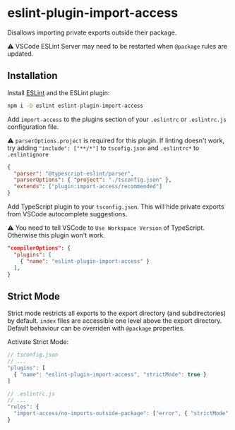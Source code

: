 # eslint-plugin-import-access

Disallows importing private exports outside their package.

⚠️ VSCode ESLint Server may need to be restarted when `@package` rules are updated.

## Installation

Install [ESLint](https://eslint.org/) and the ESLint plugin:

```sh
npm i -D eslint eslint-plugin-import-access
```

Add `import-access` to the plugins section of your `.eslintrc` or `.eslintrc.js` configuration file.

⚠ `parserOptions.project` is required for this plugin. If linting doesn't work, try adding `"include": ["**/*"]` to `tscofig.json` and `.eslintrc*` to `.eslintignore`

```json
{
  "parser": "@typescript-eslint/parser",
  "parserOptions": { "project": "./tsconfig.json" },
  "extends": ["plugin:import-access/recommended"]
}
```

Add TypeScript plugin to your `tsconfig.json`. This will hide private exports from VSCode autocomplete suggestions.

⚠ You need to tell VSCode to `Use Workspace Version` of TypeScript. Otherwise this plugin won't work.

```json
"compilerOptions": {
  "plugins": [
    { "name": "eslint-plugin-import-access" }
  ],
}
```

## Strict Mode

Strict mode restricts all exports to the export directory (and subdirectories) by default. `index` files are accessible one level above the export directory. Default behaviour can be overriden with `@package` properties.

Activate Strict Mode:

```js
// tsconfig.json
// ...
"plugins": [
  { "name": "eslint-plugin-import-access", "strictMode": true }
]
```

```js
// .eslintrc.js
// ...
"rules": {
  "import-access/no-imports-outside-package": ["error", { "strictMode": true }]
}
```
